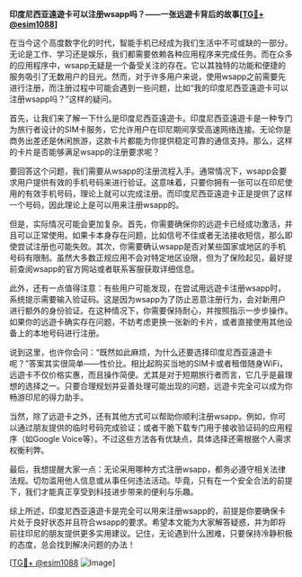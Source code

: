 **印度尼西亚遠遊卡可以注册wsapp吗？——一张远遊卡背后的故事[[TG💪+ @esim1088](https://t.me/s/esim1088)]**

在当今这个高度数字化的时代，智能手机已经成为我们生活中不可或缺的一部分。无论是工作、学习还是娱乐，我们都需要依赖各种应用程序来完成任务。而在众多的应用程序中，wsapp无疑是一个备受关注的存在。它以其独特的功能和便捷的服务吸引了无数用户的目光。然而，对于许多用户来说，使用wsapp之前需要先进行注册，而注册过程中可能会遇到一些问题，比如“我的印度尼西亚遠遊卡可以注册wsapp吗？”这样的疑问。

首先，让我们来了解一下什么是印度尼西亚遠遊卡。印度尼西亚遠遊卡是一种专门为旅行者设计的SIM卡服务，它允许用户在印尼期间享受高速网络连接。无论你是商务出差还是休闲旅游，这款卡片都能为你提供稳定可靠的通信支持。那么，这样的卡片是否能够满足wsapp的注册要求呢？

要回答这个问题，我们需要从wsapp的注册流程入手。通常情况下，wsapp会要求用户提供有效的手机号码来进行验证。这意味着，只要你拥有一张可以在印尼使用的有效手机号码，理论上就可以完成注册。而印度尼西亚遠遊卡正是提供了这样一个号码，因此理论上是可以用来注册wsapp的。

但是，实际情况可能会更加复杂。首先，你需要确保你的远遊卡已经成功激活，并且可以正常使用。如果卡本身存在问题，比如信号不佳或者无法接收短信，那么即使尝试注册也可能失败。其次，你需要确认wsapp是否对某些国家或地区的手机号码有限制。虽然大多数正规应用不会对特定地区设限，但为了保险起见，最好提前查阅wsapp的官方网站或者联系客服获取详细信息。

此外，还有一点值得注意：有些用户可能发现，在尝试用远遊卡注册wsapp时，系统提示需要输入验证码。这是因为wsapp为了防止恶意注册行为，会对新用户进行额外的身份验证。在这种情况下，你需要保持耐心，并按照指示一步步操作。如果你的远遊卡确实存在问题，不妨考虑更换一张新的卡片，或者直接使用其他设备上的本地号码进行注册。

说到这里，也许你会问：“既然如此麻烦，为什么还要选择印度尼西亚遠遊卡呢？”答案其实很简单——性价比。相比起购买当地的SIM卡或者租借随身WiFi，远遊卡不仅价格实惠，而且操作简便。尤其是对于短期旅行者而言，它几乎是最理想的选择之一。只要合理规划并妥善处理可能出现的问题，远遊卡完全可以成为你畅游印尼的得力助手。

当然，除了远遊卡之外，还有其他方式可以帮助你顺利注册wsapp。例如，你可以通过朋友提供的临时号码完成验证；或者干脆下载专门用于接收验证码的应用程序（如Google Voice等）。不过这些方法各有优缺点，具体选择还需根据个人需求权衡利弊。

最后，我想提醒大家一点：无论采用哪种方式注册wsapp，都务必遵守相关法律法规。切勿滥用他人信息或从事任何违法活动。毕竟，只有在一个安全合法的前提下，我们才能真正享受到科技进步带来的便利与乐趣。

综上所述，印度尼西亚遠遊卡是完全可以用来注册wsapp的，前提是你要确保卡片处于良好状态并且符合wsapp的要求。希望本文能为大家解答疑惑，并为即将前往印尼的朋友提供更多实用建议。记住，无论遇到什么困难，只要保持冷静积极的态度，总会找到解决问题的办法！

[[TG💪+ @esim1088](https://t.me/s/esim1088) ![Image](https://i.postimg.cc/4NQfJmqS/Snipaste-2025-05-13-00-14-12.png)]